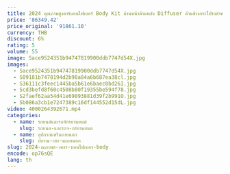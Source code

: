 ```yaml
---
title: 2024 คุณภาพสูงคาร์บอนไฟเบอร์ Body Kit ด้านหน้าด้านหลัง Diffuser ด้านข้างกระโปรงสําหรับ Tesla รุ่น Y
price: '86349.42'
price_original: '91861.10'
currency: THB
discount: 6%
rating: 5
volume: 55
image: Sace9524351b94747819900ddb7747d54X.jpg
images:
  - Sace9524351b94747819900ddb7747d54X.jpg
  - S09181b7478194d2b98a84a6b687ea38cl.jpg
  - S36111c3feec1445ba5b61e6baec0bd26I.jpg
  - Scd3befd8f60c4508b80f19355be594f78.jpg
  - S2faef62aa54d41e69893881d39f2b991O.jpg
  - Sb086a3cb1e7247389c16df144552d15dL.jpg
video: 4000264392671.mp4
categories:
  - name: รถยนต์และรถจักรยานยนต์
    slug: รถยนต-และรถจ-กรยานยนต
  - name: อุปกรณ์เสริมภายนอก
    slug: ปกรณ-เสร-มภายนอก
slug: 2024-ณภาพส-งคาร-บอนไฟเบอร-body
encode: op76sQE
lang: th
---
```

  